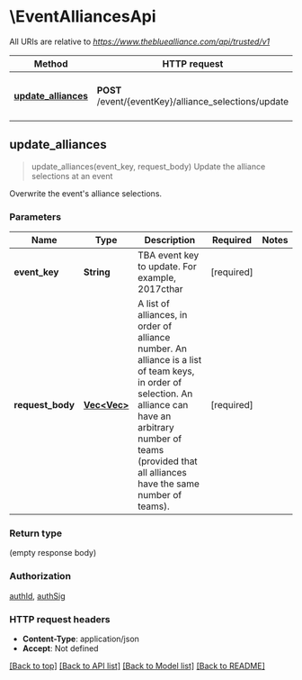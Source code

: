 # \EventAlliancesApi

All URIs are relative to *https://www.thebluealliance.com/api/trusted/v1*

Method | HTTP request | Description
------------- | ------------- | -------------
[**update_alliances**](EventAlliancesApi.md#update_alliances) | **POST** /event/{eventKey}/alliance_selections/update | Update the alliance selections at an event



## update_alliances

> update_alliances(event_key, request_body)
Update the alliance selections at an event

Overwrite the event's alliance selections.

### Parameters


Name | Type | Description  | Required | Notes
------------- | ------------- | ------------- | ------------- | -------------
**event_key** | **String** | TBA event key to update. For example, 2017cthar | [required] |
**request_body** | [**Vec<Vec<String>>**](Vec.md) | A list of alliances, in order of alliance number. An alliance is a list of team keys, in order of selection. An alliance can have an arbitrary number of teams (provided that all alliances have the same number of teams). | [required] |

### Return type

 (empty response body)

### Authorization

[authId](../README.md#authId), [authSig](../README.md#authSig)

### HTTP request headers

- **Content-Type**: application/json
- **Accept**: Not defined

[[Back to top]](#) [[Back to API list]](../README.md#documentation-for-api-endpoints) [[Back to Model list]](../README.md#documentation-for-models) [[Back to README]](../README.md)

